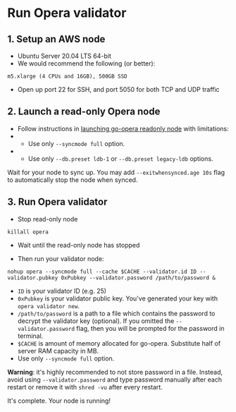 # Run Opera validator

## 1. Setup an AWS node
- Ubuntu Server 20.04 LTS 64-bit
- We would recommend the following (or better): 
```
m5.xlarge (4 CPUs and 16GB), 500GB SSD
```
 
- Open up port 22 for SSH, and port 5050 for both TCP and UDP traffic

## 2. Launch a read-only Opera node
- Follow instructions in [launching go-opera readonly node](setup-readonly-node.sh) with limitations:
- - Use only `--syncmode full` option.
- - Use only `--db.preset ldb-1` or `--db.preset legacy-ldb` options.

Wait for your node to sync up. You may add `--exitwhensynced.age 10s` flag to automatically stop the node when synced.

## 3. Run Opera validator
- Stop read-only node

```shell script
killall opera
```

- Wait until the read-only node has stopped

- Then run your validator node:

```shell script
nohup opera --syncmode full --cache $CACHE --validator.id ID --validator.pubkey 0xPubkey --validator.password /path/to/password &
```
- `ID` is your validator ID (e.g. 25)
- `0xPubkey` is your validator public key. You've generated your key with `opera validator new`.
- `/path/to/password` is a path to a file which contains the password to decrypt the validator key (optional).
If you omitted the `--validator.password` flag, then you will be prompted for the password in terminal.
- `$CACHE` is amount of memory allocated for go-opera. Substitute half of server RAM capacity in MB.
- Use only `--syncmode full` option.

**Warning**: it's highly recommended to not store password in a file. Instead, avoid using `--validator.password` and type password manually after each restart or remove it with `shred -vu` after every restart.

It's complete. Your node is running!
